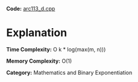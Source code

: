 **Code:** [arc113\_d.cpp](./arc113\_d.cpp)

# Explanation

**Time Complexity:** O k * log(max(m, n)))

**Memory Complexity:** O(1) 

**Category:** Mathematics and Binary Exponentiation
